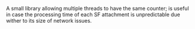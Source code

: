 A small library allowing multiple threads to have the same counter; is useful in case the processing time of each SF attachment is unpredictable due wither to its size of network issues.
